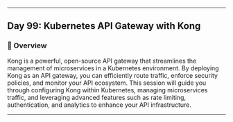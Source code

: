 ﻿---

## Day 99: Kubernetes API Gateway with Kong

### 📘 Overview

Kong is a powerful, open-source API gateway that streamlines the management of microservices in a Kubernetes environment. By deploying Kong as an API gateway, you can efficiently route traffic, enforce security policies, and monitor your API ecosystem. This session will guide you through configuring Kong within Kubernetes, managing microservices traffic, and leveraging advanced features such as rate limiting, authentication, and analytics to enhance your API infrastructure.

---